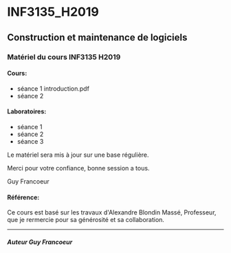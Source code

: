 # INF3135_H2019

## Construction et maintenance de logiciels

### Matériel du cours INF3135 H2019

#### Cours:
- séance 1 introduction.pdf
- séance 2 

#### Laboratoires:
- séance 1
- séance 2
- séance 3

Le matériel sera mis à jour sur une base régulière. 

Merci pour votre confiance, bonne session a tous.

Guy Francoeur

#### Référence: 

Ce cours est basé sur les travaux d'Alexandre Blondin Massé, Professeur, que je rermercie pour sa générosité et sa collaboration. 

----

##### Auteur Guy Francoeur
